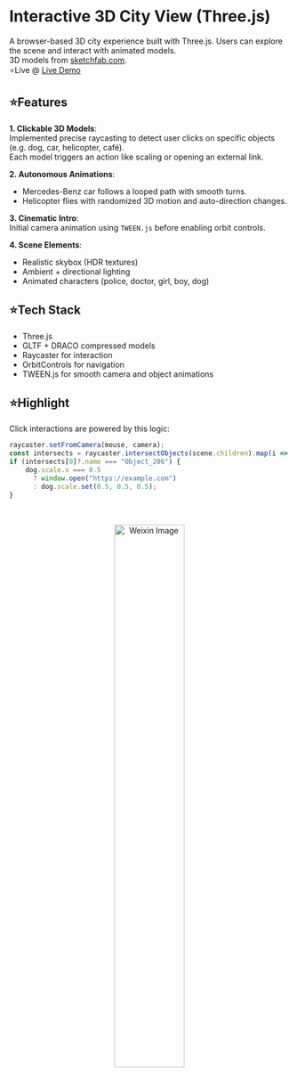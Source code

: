 # Interactive 3D City View (Three.js)

A browser-based 3D city experience built with Three.js. Users can explore the scene and interact with animated models.\
3D models from [sketchfab.com](https://sketchfab.com/features/free-3d-models).\
⭐Live @  [Live Demo](https://dingziao.github.io/CS277_CG_InteractiveCityView/)

## ⭐Features
**1. Clickable 3D Models**:  
  Implemented precise raycasting to detect user clicks on specific objects (e.g. dog, car, helicopter, café).  
  Each model triggers an action like scaling or opening an external link.

**2. Autonomous Animations**:  
  - Mercedes-Benz car follows a looped path with smooth turns.  
  - Helicopter flies with randomized 3D motion and auto-direction changes.

**3. Cinematic Intro**:  
  Initial camera animation using `TWEEN.js` before enabling orbit controls.

**4. Scene Elements**:  
  - Realistic skybox (HDR textures)  
  - Ambient + directional lighting  
  - Animated characters (police, doctor, girl, boy, dog)

## ⭐Tech Stack

- Three.js  
- GLTF + DRACO compressed models  
- Raycaster for interaction  
- OrbitControls for navigation  
- TWEEN.js for smooth camera and object animations

## ⭐Highlight

Click interactions are powered by this logic:

```js
raycaster.setFromCamera(mouse, camera);
const intersects = raycaster.intersectObjects(scene.children).map(i => i.object);
if (intersects[0]?.name === "Object_206") {
    dog.scale.x === 0.5
      ? window.open("https://example.com")
      : dog.scale.set(0.5, 0.5, 0.5);
}


```

<br>

<p align="center">
<img src="https://github.com/dingziao/Computer-Graphics-Final-Project/assets/75987534/f6be2f4f-3f74-4d7e-a2ef-1f333fa1acdb" alt="Weixin Image" width="50%" style="border-radius: 6px;" />
</p>
